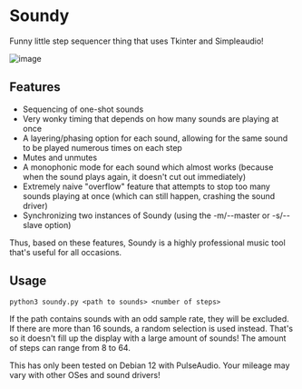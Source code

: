 # Soundy
Funny little step sequencer thing that uses Tkinter and Simpleaudio!

![image](https://github.com/Prezzodaman/soundy/assets/76560493/0d7dc571-fe90-4283-832e-a60dc26f7418)

## Features
* Sequencing of one-shot sounds
* Very wonky timing that depends on how many sounds are playing at once
* A layering/phasing option for each sound, allowing for the same sound to be played numerous times on each step
* Mutes and unmutes
* A monophonic mode for each sound which almost works (because when the sound plays again, it doesn't cut out immediately)
* Extremely naive "overflow" feature that attempts to stop too many sounds playing at once (which can still happen, crashing the sound driver)
* Synchronizing two instances of Soundy (using the -m/--master or -s/--slave option)

Thus, based on these features, Soundy is a highly professional music tool that's useful for all occasions.

## Usage
`python3 soundy.py <path to sounds> <number of steps>`

If the path contains sounds with an odd sample rate, they will be excluded. If there are more than 16 sounds, a random selection is used instead. That's so it doesn't fill up the display with a large amount of sounds! The amount of steps can range from 8 to 64.

This has only been tested on Debian 12 with PulseAudio. Your mileage may vary with other OSes and sound drivers!